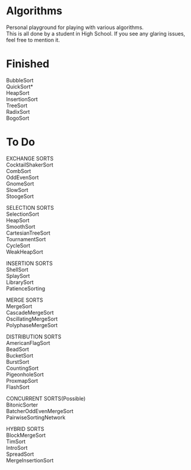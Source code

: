 # Algorithms

Personal playground for playing with various algorithms.\
This is all done by a student in High School. If you see any glaring issues, feel free to mention it.

# Finished

BubbleSort\
QuickSort*\
HeapSort\
InsertionSort\
TreeSort\
RadixSort\
BogoSort

# To Do

EXCHANGE SORTS\
CocktailShakerSort\
CombSort\
OddEvenSort\
GnomeSort\
SlowSort\
StoogeSort

SELECTION SORTS\
SelectionSort\
HeapSort\
SmoothSort\
CartesianTreeSort\
TournamentSort\
CycleSort\
WeakHeapSort

INSERTION SORTS\
ShellSort\
SplaySort\
LibrarySort\
PatienceSorting

MERGE SORTS\
MergeSort\
CascadeMergeSort\
OscillatingMergeSort\
PolyphaseMergeSort

DISTRIBUTION SORTS\
AmericanFlagSort\
BeadSort\
BucketSort\
BurstSort\
CountingSort\
PigeonholeSort\
ProxmapSort\
FlashSort

CONCURRENT SORTS(Possible)\
BitonicSorter\
BatcherOddEvenMergeSort\
PairwiseSortingNetwork

HYBRID SORTS\
BlockMergeSort\
TimSort\
IntroSort\
SpreadSort\
MergeInsertionSort



